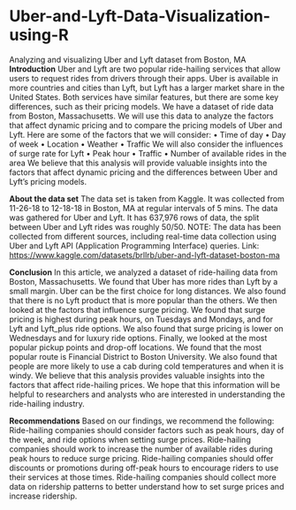 # Uber-and-Lyft-Data-Visualization-using-R
Analyzing and visualizing Uber and Lyft dataset from Boston, MA
**Introduction**
Uber and Lyft are two popular ride-hailing services that allow users to request rides from drivers through their apps. Uber is available in more countries and cities than Lyft, but Lyft has a larger market share in the United States. Both services have similar features, but there are some key differences, such as their pricing models.
We have a dataset of ride data from Boston, Massachusetts. We will use this data to analyze the factors that affect dynamic pricing and to compare the pricing models of Uber and Lyft.
Here are some of the factors that we will consider:
•	Time of day
•	Day of week
•	Location
•	Weather
•	Traffic
We will also consider the influences of surge rate for Lyft
•	Peak hour
•	Traffic
•	Number of available rides in the area
We believe that this analysis will provide valuable insights into the factors that affect dynamic pricing and the differences between Uber and Lyft’s pricing models.

**About the data set**
The data set is taken from Kaggle. It was collected from 11-26-18 to 12-18-18 in Boston, MA at regular intervals of 5 mins. The data was gathered for Uber and Lyft. It has 637,976 rows of data, the split between Uber and Lyft rides was roughly 50/50. 
NOTE: The data has been collected from different sources, including real-time data collection using Uber and Lyft API (Application Programming Interface) queries. Link: https://www.kaggle.com/datasets/brllrb/uber-and-lyft-dataset-boston-ma

**Conclusion**
In this article, we analyzed a dataset of ride-hailing data from Boston, Massachusetts. We found that Uber has more rides than Lyft by a small margin. Uber can be the first choice for long distances. We also found that there is no Lyft product that is more popular than the others. 
We then looked at the factors that influence surge pricing. We found that surge pricing is highest during peak hours, on Tuesdays and Mondays, and for Lyft and Lyft_plus ride options. We also found that surge pricing is lower on Wednesdays and for luxury ride options.
Finally, we looked at the most popular pickup points and drop-off locations. We found that the most popular route is Financial District to Boston University. We also found that people are more likely to use a cab during cold temperatures and when it is windy.
We believe that this analysis provides valuable insights into the factors that affect ride-hailing prices. We hope that this information will be helpful to researchers and analysts who are interested in understanding the ride-hailing industry.

**Recommendations**
Based on our findings, we recommend the following:
Ride-hailing companies should consider factors such as peak hours, day of the week, and ride options when setting surge prices. 
Ride-hailing companies should work to increase the number of available rides during peak hours to reduce surge pricing. 
Ride-hailing companies should offer discounts or promotions during off-peak hours to encourage riders to use their services at those times. 
Ride-hailing companies should collect more data on ridership patterns to better understand how to set surge prices and increase ridership.
